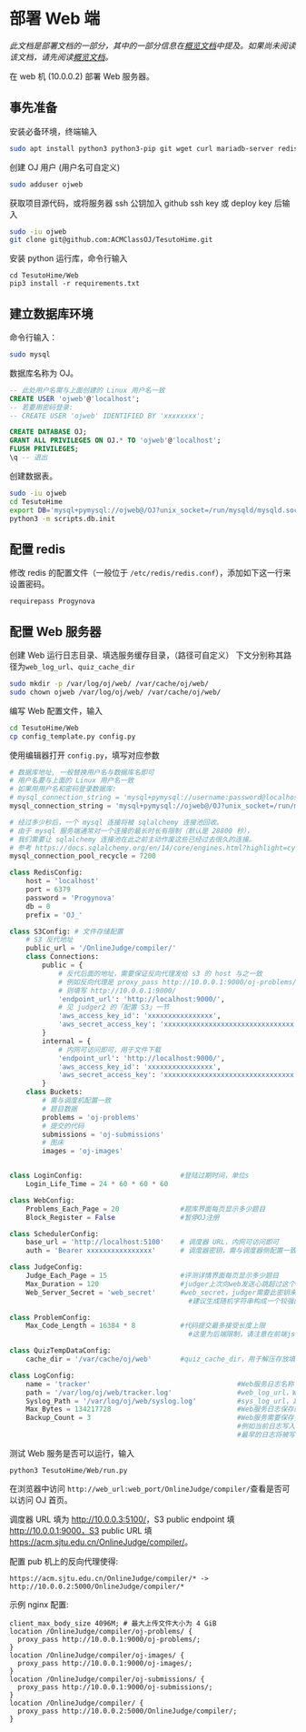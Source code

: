 # 部署 Web 端

*此文档是部署文档的一部分，其中的一部分信息在[概览文档](overview.md)中提及。如果尚未阅读该文档，请先阅读[概览文档](overview.md)。*

在 web 机 (10.0.0.2) 部署 Web 服务器。

## 事先准备

安装必备环境，终端输入

```sh
sudo apt install python3 python3-pip git wget curl mariadb-server redis-server
```

创建 OJ 用户 (用户名可自定义)

```sh
sudo adduser ojweb
```

获取项目源代码，或将服务器 ssh 公钥加入 github ssh key 或 deploy key 后输入

```sh
sudo -iu ojweb
git clone git@github.com:ACMClassOJ/TesutoHime.git
```

安装 python 运行库，命令行输入

```
cd TesutoHime/Web
pip3 install -r requirements.txt
```

## 建立数据库环境

命令行输入：

```sh
sudo mysql
```

数据库名称为 OJ。

```sql
-- 此处用户名需与上面创建的 Linux 用户名一致
CREATE USER 'ojweb'@'localhost';
-- 若要用密码登录:
-- CREATE USER 'ojweb' IDENTIFIED BY 'xxxxxxxx';

CREATE DATABASE OJ;
GRANT ALL PRIVILEGES ON OJ.* TO 'ojweb'@'localhost';
FLUSH PRIVILEGES;
\q -- 退出
```

创建数据表。

```sh
sudo -iu ojweb
cd TesutoHime
export DB='mysql+pymysql://ojweb@/OJ?unix_socket=/run/mysqld/mysqld.sock'
python3 -m scripts.db.init
```

## 配置 redis

修改 redis 的配置文件（一般位于 `/etc/redis/redis.conf`），添加如下这一行来设置密码。
```
requirepass Progynova
```

## 配置 Web 服务器

创建 Web 运行日志目录、填选服务缓存目录，（路径可自定义） 下文分别称其路径为``web_log_url``、``quiz_cache_dir``

```sh
sudo mkdir -p /var/log/oj/web/ /var/cache/oj/web/
sudo chown ojweb /var/log/oj/web/ /var/cache/oj/web/
```

编写 Web 配置文件，输入

```sh
cd TesutoHime/Web
cp config_template.py config.py
```

使用编辑器打开 `config.py`，填写对应参数

```python
# 数据库地址, 一般替换用户名与数据库名即可
# 用户名要与上面的 Linux 用户名一致
# 如果用用户名和密码登录数据库:
# mysql_connection_string = 'mysql+pymysql://username:password@localhost/OJ'
mysql_connection_string = 'mysql+pymysql://ojweb@/OJ?unix_socket=/run/mysqld/mysqld.sock'

# 经过多少秒后，一个 mysql 连接将被 sqlalchemy 连接池回收。
# 由于 mysql 服务端通常对一个连接的最长时长有限制（默认是 28800 秒），
# 我们需要让 sqlalchemy 连接池在此之前主动作废这些已经过去很久的连接。
# 参考 https://docs.sqlalchemy.org/en/14/core/engines.html?highlight=cycle#sqlalchemy.create_engine.params.pool_recycle
mysql_connection_pool_recycle = 7200

class RedisConfig:
    host = 'localhost'
    port = 6379
    password = 'Progynova'
    db = 0
    prefix = 'OJ_'

class S3Config: # 文件存储配置
    # S3 反代地址
    public_url = '/OnlineJudge/compiler/'
    class Connections:
        public = {
            # 反代后面的地址，需要保证反向代理发给 s3 的 host 与之一致
            # 例如反向代理是 proxy_pass http://10.0.0.1:9000/oj-problems/;
            # 则填写 http://10.0.0.1:9000/
            'endpoint_url': 'http://localhost:9000/',
            # 见 judger2 的「配置 S3」一节
            'aws_access_key_id': 'xxxxxxxxxxxxxxxx',
            'aws_secret_access_key': 'xxxxxxxxxxxxxxxxxxxxxxxxxxxxxxxx',
        }
        internal = {
            # 内网可访问即可，用于文件下载
            'endpoint_url': 'http://localhost:9000/',
            'aws_access_key_id': 'xxxxxxxxxxxxxxxx',
            'aws_secret_access_key': 'xxxxxxxxxxxxxxxxxxxxxxxxxxxxxxxx',
        }
    class Buckets:
        # 需与调度机配置一致
        # 题目数据
        problems = 'oj-problems'
        # 提交的代码
        submissions = 'oj-submissions'
        # 图床
        images = 'oj-images'


class LoginConfig:                        #登陆过期时间，单位s
    Login_Life_Time = 24 * 60 * 60 * 60 

class WebConfig:
    Problems_Each_Page = 20               #题库界面每页显示多少题目
    Block_Register = False                #暂停OJ注册

class SchedulerConfig:
    base_url = 'http://localhost:5100'    # 调度器 URL，内网可访问即可
    auth = 'Bearer xxxxxxxxxxxxxxxx'      # 调度器密钥，需与调度器侧配置一致 (请将 x 替换为随机数)

class JudgeConfig:
    Judge_Each_Page = 15                  #评测详情界面每页显示多少题目
    Max_Duration = 120                    #judger上次向web发送心跳超过这个时间判定为下线，单位s
    Web_Server_Secret = 'web_secret'      #web_secret，judger需要此密钥来向web服务器通信
                                            #建议生成随机字符串构成一个较强的密钥

class ProblemConfig:
    Max_Code_Length = 16384 * 8           #代码提交最多接受长度上限
                                            #这里为后端限制，请注意在前端js中还有限制，请一并修改

class QuizTempDataConfig:
    cache_dir = '/var/cache/oj/web'       #quiz_cache_dir，用于解压存放填选临时文件的本地目录

class LogConfig:
    name = 'tracker'                                    #Web服务日志名称
    path = '/var/log/oj/web/tracker.log'                #web_log_url，Web服务日志存放的本地目录
    Syslog_Path = '/var/log/oj/web/syslog.log'          #sys_log_url，其他系统服务日志存放的本地目录
    Max_Bytes = 134217728                               #Web服务日志保存的最大空间
    Backup_Count = 3                                    #Web服务需要保存多少份滚动日志。
                                                        #例如当前日志写入tracker.log, maxBytes为128M，那么当128M被写满时，
                                                        #最早的日志将被写入tracker.log.1；tracker.log.2等依此类推，直到最早的日志被废弃
```

测试 Web 服务是否可以运行，输入

```
python3 TesutoHime/Web/run.py
```

在浏览器中访问 ``http://web_url:web_port/OnlineJudge/compiler/``查看是否可以访问 OJ 首页。

调度器 URL 填为 <http://10.0.0.3:5100/>，S3 public endpoint 填
http://10.0.0.1:9000，S3 public URL 填 <https://acm.sjtu.edu.cn/OnlineJudge/compiler/>。

配置 pub 机上的反向代理使得:

```
https://acm.sjtu.edu.cn/OnlineJudge/compiler/* -> http://10.0.0.2:5000/OnlineJudge/compiler/*
```

示例 nginx 配置:

```
client_max_body_size 4096M; # 最大上传文件大小为 4 GiB
location /OnlineJudge/compiler/oj-problems/ {
  proxy_pass http://10.0.0.1:9000/oj-problems/;
}
location /OnlineJudge/compiler/oj-images/ {
  proxy_pass http://10.0.0.1:9000/oj-images/;
}
location /OnlineJudge/compiler/oj-submissions/ {
  proxy_pass http://10.0.0.1:9000/oj-submissions/;
}
location /OnlineJudge/compiler/ {
  proxy_pass http://10.0.0.2:5000/OnlineJudge/compiler/;
}
```
